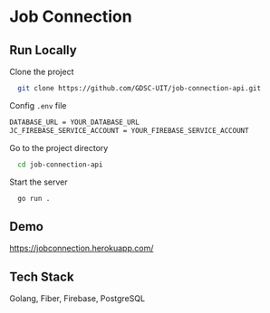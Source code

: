 # Job Connection

## Run Locally

Clone the project

```bash
  git clone https://github.com/GDSC-UIT/job-connection-api.git
```

Config `.env` file

```bash
DATABASE_URL = YOUR_DATABASE_URL
JC_FIREBASE_SERVICE_ACCOUNT = YOUR_FIREBASE_SERVICE_ACCOUNT
```

Go to the project directory

```bash
  cd job-connection-api
```

Start the server

```bash
  go run .
```

## Demo

https://jobconnection.herokuapp.com/

## Tech Stack

Golang, Fiber, Firebase, PostgreSQL
